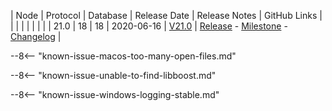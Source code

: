 | Node | Protocol | Database | Release Date | Release Notes | GitHub Links | 
|      |          |          |              | 				|			   |
| 21.0 | 18       | 18       | 2020-06-16   | [V21.0](/releases/current-release-notes) | [Release](https://github.com/nanocurrency/nano-node/releases/tag/V21.0) - [Milestone](https://github.com/nanocurrency/nano-node/milestone/18) - [Changelog](https://github.com/nanocurrency/nano-node/compare/V20.0...V21.0) | 

--8<-- "known-issue-macos-too-many-open-files.md"

--8<-- "known-issue-unable-to-find-libboost.md"

--8<-- "known-issue-windows-logging-stable.md"